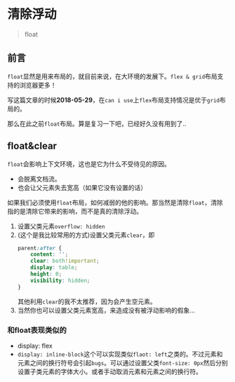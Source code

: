 # 清除浮动
> float

## 前言

`float`显然是用来布局的，就目前来说，在大环境的发展下。`flex & grid`布局支持的浏览器更多！

写这篇文章的时候**2018-05-29**，在`can i use`上`flex`布局支持情况是优于`grid`布局的。

那么在此之前`float`布局。算是复习一下吧，已经好久没有用到了..

## float&clear

`float`会影响上下文环境，这也是它为什么不受待见的原因。

* 会脱离文档流。
* 也会让父元素失去宽高（如果它没有设置的话）

如果我们必须使用`float`布局，如何减弱的他的影响。那当然是清除`float`，清除指的是清除它带来的影响，而不是真的清除浮动。

1. 设置父类元素`overflow: hidden`
2. (这个是我比较常用的方式)设置父类元素`clear`，即
    ```css
    parent:after {
        content: '';
        clear: both!important;
        display: table;
        height: 0;
        visibility: hidden;
    }
    ```
    其他利用`clear`的我不太推荐，因为会产生空元素。
3. 当然你也可以设置父类元素宽高，来造成没有被浮动影响的假象...

### 和float表现类似的

* display: flex
* `display: inline-block`这个可以实现类似`flaot: left`之类的。不过元素和元素之间的换行符号会引起`bugs`。可以通过设置父类`font-size: 0px`然后分别设置子类元素的字体大小。或者手动取消元素和元素之间的换行符。